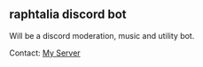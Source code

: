 <h2>raphtalia discord bot</h2>
<p>Will be a discord moderation, music and utility bot.</p>
<p> Contact: <span><a href="https://discord.gg/xxWmfUSeDU">My Server</span></p>
